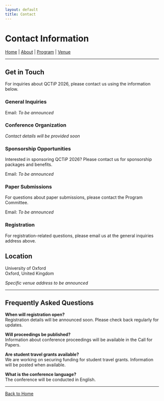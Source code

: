 ```yaml
---
layout: default
title: Contact
---
```


# Contact Information

[Home](/) | [About](/about) | [Program](/program) | [Venue](/venue)

---

## Get in Touch

For inquiries about QCTiP 2026, please contact us using the information below.

### General Inquiries

Email: _To be announced_

### Conference Organization

_Contact details will be provided soon_

### Sponsorship Opportunities

Interested in sponsoring QCTiP 2026? Please contact us for sponsorship packages and benefits.

Email: _To be announced_

### Paper Submissions

For questions about paper submissions, please contact the Program Committee.

Email: _To be announced_

### Registration

For registration-related questions, please email us at the general inquiries address above.

## Location

University of Oxford  
Oxford, United Kingdom

_Specific venue address to be announced_

---

## Frequently Asked Questions

**When will registration open?**  
Registration details will be announced soon. Please check back regularly for updates.

**Will proceedings be published?**  
Information about conference proceedings will be available in the Call for Papers.

**Are student travel grants available?**  
We are working on securing funding for student travel grants. Information will be posted when available.

**What is the conference language?**  
The conference will be conducted in English.

---

[Back to Home](/)
